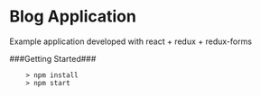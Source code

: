 # Blog Application

Example application developed with react + redux + redux-forms

###Getting Started###

```
	> npm install
	> npm start
```
